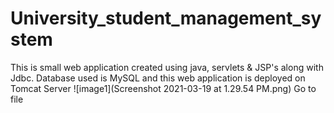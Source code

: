 # University_student_management_system
This is small web application created using java, servlets &amp; JSP's along with Jdbc. Database used is MySQL and this web application is deployed on Tomcat Server
![image1](Screenshot 2021-03-19 at 1.29.54 PM.png)
Go to file

